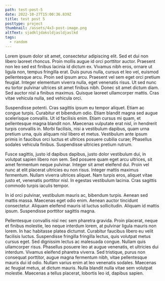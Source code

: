 ```yaml
---
path: test-post-5
date: 2022-10-27T15:00:36.839Z
title: test post 5
posttype: project
thumbnail: /assets/4x3-post-image.png
altText: sjadkljdaksldjasldjaslkd
tags:
  - random
---
```

Lorem ipsum dolor sit amet, consectetur adipiscing elit. Sed et dui non libero laoreet rhoncus. Proin mollis augue id orci porttitor auctor. Praesent non leo sed est finibus lacinia id dictum ex. Vivamus nibh eros, ornare ut ligula non, tempus fringilla erat. Duis purus nulla, cursus et leo vel, euismod pellentesque arcu. Proin sed ipsum arcu. Praesent vel sem eget orci pretium feugiat. Integer elementum viverra nulla, eget venenatis risus. Ut sed nunc eu tortor pulvinar ultrices sit amet finibus nibh. Donec sit amet dictum diam. Sed auctor nisl a finibus maximus. Quisque laoreet ullamcorper mattis. Cras vitae vehicula nulla, sed vehicula orci.

Suspendisse potenti. Cras sagittis ipsum eu tempor aliquet. Etiam ac congue turpis. Curabitur et bibendum odio. Etiam blandit magna sed augue scelerisque convallis. Ut id facilisis enim. Etiam cursus mi quam, et pellentesque magna blandit non. Maecenas vulputate erat nisl, in hendrerit turpis convallis in. Morbi facilisis, nisi a vestibulum dapibus, quam urna pretium urna, quis aliquam nisl libero et metus. Vestibulum ante ipsum primis in faucibus orci luctus et ultrices posuere cubilia curae; Phasellus sodales vehicula finibus. Suspendisse ultricies pretium rutrum.

Fusce sagittis, justo id dapibus dapibus, justo dolor vestibulum dui, in volutpat sapien libero non sem. Sed posuere quam eget arcu ultrices, sit amet fermentum neque pulvinar. Integer sit amet eleifend dui. Proin vel nunc at elit placerat ultricies eu non risus. Integer mattis maximus fermentum. Nullam viverra ultrices aliquet. Nam turpis eros, aliquet vitae justo et, venenatis porttitor nisl. In egestas vestibulum lacinia. Cras sagittis commodo turpis iaculis tempor.

In id orci pulvinar, vestibulum mauris ac, bibendum turpis. Aenean sed mattis massa. Maecenas eget odio enim. Aenean auctor tincidunt consectetur. Aliquam eleifend mauris id luctus sollicitudin. Aliquam id mattis ipsum. Suspendisse porttitor sagittis magna.

Pellentesque convallis nisl nec sem pharetra gravida. Proin placerat, neque et finibus molestie, leo neque interdum lorem, at pulvinar ligula mauris non lorem. In hac habitasse platea dictumst. Curabitur faucibus libero eu velit facilisis luctus. Suspendisse fringilla fringilla lectus, quis volutpat metus cursus eget. Sed dignissim lectus ac malesuada congue. Nullam quis ullamcorper risus. Phasellus posuere leo at augue venenatis, et ultricies dui interdum. Vivamus eleifend pharetra viverra. Sed tristique, purus non consequat porttitor, augue magna fermentum nibh, vitae pellentesque mauris dui id odio. Nullam varius enim at leo venenatis sodales. Maecenas ac feugiat metus, at dictum mauris. Nulla blandit nulla vitae sem volutpat molestie. Maecenas a tellus placerat, lobortis leo id, dapibus sapien.